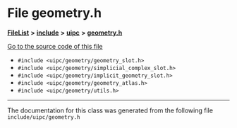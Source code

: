 

# File geometry.h



[**FileList**](files.md) **>** [**include**](dir_d44c64559bbebec7f509842c48db8b23.md) **>** [**uipc**](dir_9f30510905f1286cc334e7ecdb1aceca.md) **>** [**geometry.h**](geometry_8h.md)

[Go to the source code of this file](geometry_8h_source.md)



* `#include <uipc/geometry/geometry_slot.h>`
* `#include <uipc/geometry/simplicial_complex_slot.h>`
* `#include <uipc/geometry/implicit_geometry_slot.h>`
* `#include <uipc/geometry/geometry_atlas.h>`
* `#include <uipc/geometry/utils.h>`


































































------------------------------
The documentation for this class was generated from the following file `include/uipc/geometry.h`

